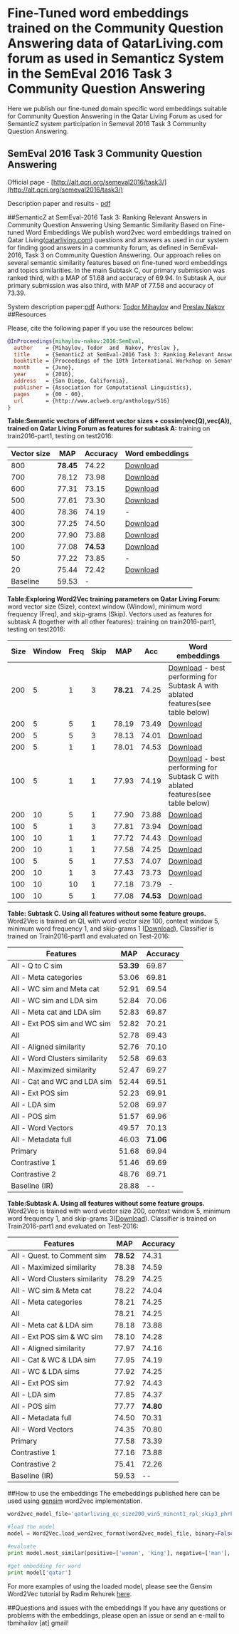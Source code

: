 # Fine-Tuned word embeddings trained on the Community Question Answering data of QatarLiving.com forum as used in Semanticz System in the SemEval 2016 Task 3 Community Question Answering
Here we publish our fine-tuned domain specific word embeddings suitable for Community Question Answering in the Qatar Living Forum as used for SemanticZ system participation in Semeval 2016 Task 3 Community Question Answering.

## SemEval 2016 Task 3 Community Question Answering
Official page - [http://alt.qcri.org/semeval2016/task3/](http://alt.qcri.org/semeval2016/task3/)

Description paper and results - [pdf](http://alt.qcri.org/semeval2016/task3/data/uploads/semeval2016-task3-report.pdf)

##SemanticZ at SemEval-2016 Task 3: Ranking Relevant Answers in Community Question Answering Using Semantic Similarity Based on Fine-tuned Word Embeddings
We publish word2vec word embeddings trained on Qatar Living([qatarliving.com](http://qatarliving.com)) questions and answers as used in our system for finding good answers in a community forum, as defined in SemEval-2016, Task 3 on Community Question Answering. Our approach relies on several semantic similarity features based on fine-tuned word embeddings and topics similarities. In the main Subtask C, our primary submission was ranked third, with a MAP of 51.68 and accuracy of 69.94. In Subtask A, our primary submission was also third, with MAP of 77.58 and accuracy of 73.39.

System description paper:[pdf]()
Authors: [Todor Mihaylov](http://www.cl.uni-heidelberg.de/~mihaylov/) and [Preslav Nakov](http://qcri.org.qa/page?a=117&pid=35&lang=en-CA)
##Resources

Please, cite the following paper if you use the resources below:
```bib
@InProceedings{mihaylov-nakov:2016:SemEval,
  author    = {Mihaylov, Todor  and  Nakov, Preslav },
  title     = {SemanticZ at SemEval-2016 Task 3: Ranking Relevant Answers in Community Question Answering Using Semantic Similarity Based on Fine-tuned Word Embeddings},
  booktitle = {Proceedings of the 10th International Workshop on Semantic Evaluation (SemEval 2016)},
  month     = {June},
  year      = {2016},
  address   = {San Diego, California},
  publisher = {Association for Computational Linguistics},
  pages     = {00 - 00},
  url       = {http://www.aclweb.org/anthology/S16}
}
```

**Table:Semantic vectors of different vector sizes + cossim(vec(Q),vec(A)), trained on Qatar Living Forum as features for subtask A:** training on train2016-part1, testing on test2016:

| Vector size | MAP | Accuracy | Word embeddings |
| --- | --- | --- | --- |
| 800 | **78.45** | 74.22 | [Download](https://www.amazon.com/clouddrive/share/1EB78q7aMEALf4x0OCSG9qhJttOCdwts9jJWu173Ilu) | 
| 700 | 78.12 | 73.98 | [Download](https://www.amazon.com/clouddrive/share/aHmE1GukQrOpP6xDbtglo5bmBs3F7EqSSYvVTBMosWr) |
| 600 | 77.31 | 73.15 | [Download](https://www.amazon.com/clouddrive/share/M03CdHKAOLiTFV1Zvgf6HG6dVI4EGGILqLSlOgd8SJK) |
| 500 | 77.61 | 73.30 | [Download](https://www.amazon.com/clouddrive/share/s0R7cokzecUfGy35uPoJO0tMvaiLqwsQ2eN7dU2H3XS) |
| 400 | 78.36 | 74.19 | - |
| 300 | 77.25 | 74.50 | [Download](https://www.amazon.com/clouddrive/share/ifW3RP6ahKmKQkVazv3DlnLLKT06FZLFS2LlAY6WK36) |
| 200 | 77.90 | 73.88 | [Download](https://www.amazon.com/clouddrive/share/7qBwXmkX0zRoAtdnlNE9nqLipqo5AotHdnUHovD5opW) |
| 100 | 77.08 | **74.53** | [Download](https://www.amazon.com/clouddrive/share/kF8IOxppcWusScsfY7lE0R1g0GfU2C7teSKDiDZXGym) |
| 50 | 77.22 | 73.85 | - |
| 20 | 75.44 | 72.42 | [Download](https://www.amazon.com/clouddrive/share/H7YTNXMkNCP0TH5tMWrYIygIBGwCRPPTLeEMS4QaHwX) |
| Baseline | 59.53 | - | 


**Table:Exploring Word2Vec training parameters on Qatar Living Forum:** word vector size (Size), context window (Window), minimum word frequency (Freq), and skip-grams (Skip).
Vectors used as features for subtask A (together with all other features):
training on train2016-part1, testing on test2016:

| Size  |  Window  |  Freq  |  Skip | MAP | Acc | Word embeddings |
| --- | --- | --- |  --- | --- | --- | --- |
| 200 |   5 |   1 |   3  |  **78.21** | 74.25 | [Download](https://www.amazon.com/clouddrive/share/QSa5PwTTPG97rEUdrUfRwDGl1Vj7YhcFUIj2s0j0RY3)  - best performing for Subtask A with ablated features(see table below)|
| 200 |   5 |   5 |   1 | 78.19 | 73.49 | [Download](https://www.amazon.com/clouddrive/share/7gnbjmbf8jsGbz7nLdGA2TRvIpoiQuJAk4yNM6h4xRl) |
| 200 |   5 |   5 |   3 | 78.13 | 74.01 | [Download](https://www.amazon.com/clouddrive/share/QTxFpXYTYqGSEJIYadNXsmb0YcPIRrJakmndkzsemwH) |
| 200 |   5 |   1 |   1 | 78.01  |  74.53 | [Download](https://www.amazon.com/clouddrive/share/7DqnkQ8b2NZovFmuXwX0ylW8iAf4vbGg13nLJlV4b2V) |
| 100 |   5 |   1 |   1 | 77.93 | 74.19 | [Download](https://www.amazon.com/clouddrive/share/oFqMjFXfc0Mt8YvmVDWPIjoLVqQ2vAli9w68Q7f4k6y) - best performing for Subtask C with ablated features(see table below)|
| 200 |   10 |   5 |   1 | 77.90 | 73.88 | [Download](https://www.amazon.com/clouddrive/share/7qBwXmkX0zRoAtdnlNE9nqLipqo5AotHdnUHovD5opW) |
| 100 |   5 |   1 |   3 | 77.81 | 73.94 | [Download](https://www.amazon.com/clouddrive/share/IznHeZ7X42XVNQM6SwSDSK4c9b2rFq8xje2fESFTkt2) |
| 100 |   10 |   1 |   1 | 77.72 | 74.43 | [Download](https://www.amazon.com/clouddrive/share/dCg6GXVlAJN0Dx6soo7Fv3nebV88f1zdNp4k3iXPYHT) |
| 200 |   10 |   1 |   1 | 77.58 | 74.25 | [Download](https://www.amazon.com/clouddrive/share/WAsDY6PqTl0LaOUil3mNWKI4d2IJ109XeIRLQvbTbrw) |
| 100 |   5 |   5 |   1 | 77.53 | 74.07 | [Download](https://www.amazon.com/clouddrive/share/EKebZOiuuJpadx23pEKUqyF0MbEBz1TPhjd65rkQ0VO) |
| 200 |   10 |   1 |   3 | 77.43 | 73.73 | [Download](https://www.amazon.com/clouddrive/share/tS7Q8ab9Bte3vjQRLzH88CNanBA7tlptlo4bywmyKTQ) |
| 100 |   10 |   10 |   1 | 77.18 | 73.79 | - |
| 100 |   10 |   5 |   1 | 77.08  |  **74.53** | [Download](https://www.amazon.com/clouddrive/share/kF8IOxppcWusScsfY7lE0R1g0GfU2C7teSKDiDZXGym) |


**Table: Subtask C. Using all features without some feature groups.** Word2Vec is trained on QL with word vector size 100, context window 5, minimum word frequency 1, and skip-grams 1 ([Download](https://www.amazon.com/clouddrive/share/oFqMjFXfc0Mt8YvmVDWPIjoLVqQ2vAli9w68Q7f4k6y)), Classifier is trained on Train2016-part1 and evaluated on Test-2016:

| Features | MAP | Accuracy |
| --- | --- | --- |
| All  -  Q to C sim              | **53.39** | 69.87 |
| All  -  Meta categories         | 53.06 | 69.81 |
| All  -  WC sim and Meta cat      | 52.91 | 69.54 |
| All  -  WC sim and LDA sim       | 52.84 | 70.06 |
| All  -  Meta cat and LDA sim         | 52.83 | 69.87 |
| All  -  Ext POS sim and WC sim   | 52.82 | 70.21 |
| All                             | 52.78 | 69.43 |
| All  -  Aligned similarity      | 52.76 | 70.10 |
| All  -  Word Clusters similarity | 52.58 | 69.63 |
| All  -  Maximized similarity    | 52.47 | 69.27 |
| All  -  Cat and WC and LDA sim | 52.44 | 69.51 |
| All  -  Ext POS sim             | 52.23 | 69.91 |
| All  -  LDA sim                 | 52.08 | 69.97 |
| All  -  POS sim                 | 51.57 | 69.96 |
| All  -  Word Vectors            | 49.57 | 70.13 |
| All  -  Metadata full           | 46.03 | **71.06** |
| Primary | 51.68 | 69.94 |
| Contrastive 1  | 51.46 | 69.69 |
| Contrastive 2 | 48.76 | 69.71 |
| Baseline (IR) | 28.88 | -- |

**Table:Subtask A. Using all features without some feature groups.**
Word2Vec is trained with word vector size 200, context window 5, minimum word frequency 1, and skip-grams 3([Download](https://www.amazon.com/clouddrive/share/QSa5PwTTPG97rEUdrUfRwDGl1Vj7YhcFUIj2s0j0RY3)). Classifier is trained on Train2016-part1 and evaluated on Test-2016:

| Features | MAP  | Accuracy |
| --- | --- | --- |
| All  -  Quest. to Comment sim | **78.52** | 74.31 |
| All  -  Maximized similarity       | 78.38 | 74.59 |
| All  -  Word Clusters similarity   | 78.29 | 74.25 |
| All  -  WC sim \& Meta cat        | 78.22 | 74.04 |
| All  -  Meta categories            | 78.21 | 74.25 |
| All                                | 78.21 | 74.25 |
| All  -  Meta cat \& LDA sim           | 78.18 | 73.88 |
| All  -  Ext POS sim \& WC sim     | 78.10 | 74.28 |
| All  -  Aligned similarity         | 77.97 | 74.16 |
| All  -  Cat \& WC \& LDA sim | 77.95 | 74.19 |
| All  -  WC \& LDA sims         | 77.92 | 74.25 |
| All  -  Ext POS sim                | 77.92 | 74.43 |
| All  -  LDA sim                    | 77.85 | 74.37 |
| All  -  POS sim                    | 77.77 | **74.80** |
| All  -  Metadata full              | 74.50 | 70.31 |
| All  -  Word Vectors               | 74.35 | 70.80 |
| Primary                            | 77.58 | 73.39 |
| Contrastive 1                      | 77.16 | 73.88 |
| Contrastive 2                      | 75.41 | 72.26 |
| Baseline (IR)  | 59.53 | --  |


##How to use the embeddings
The emebeddings published here can be used using [gensim](https://radimrehurek.com/gensim/models/word2vec.html) word2vec implementation.

```python
word2vec_model_file='qatarliving_qc_size200_win5_mincnt1_rpl_skip3_phrFalse_2016_02_25.word2vec.bin' # put here the .bin file from the downloaded zip file

#load the model
model = Word2Vec.load_word2vec_format(word2vec_model_file, binary=False) # binary should be False

#evaluate
print model.most_similar(positive=['woman', 'king'], negative=['man'], topn=1)

#get embedding for word
print model['qatar']

```
For more examples of using the loaded model, please see the Gensim Word2Vec tutorial by Radim Rehurek [here](http://rare-technologies.com/word2vec-tutorial/).

##Questions and issues with the embeddings
If you have any questions or problems with the embeddings, please open an issue or send an e-mail to tbmihailov [at] gmail!
